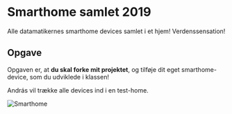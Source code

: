 # Smarthome samlet 2019

Alle datamatikernes smarthome devices samlet i et hjem! Verdenssensation!

## Opgave
Opgaven er, at **du skal forke mit projektet**, og tilføje dit eget smarthome-device, som du udviklede i klassen!

András vil trække alle devices ind i en test-home.

![Smarthome](https://pbs.twimg.com/media/C2yImk7UoAEzNtq.jpg)
